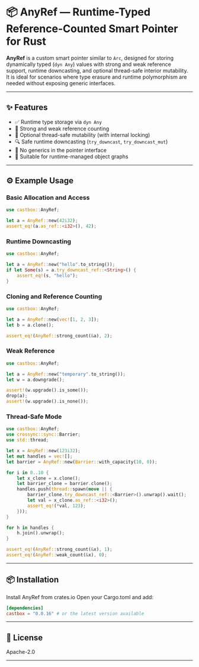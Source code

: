 
# 📦 AnyRef — Runtime-Typed Reference-Counted Smart Pointer for Rust

**AnyRef** is a custom smart pointer similar to `Arc`, designed for storing dynamically typed (`dyn Any`) values with strong and weak reference support, runtime downcasting, and optional thread-safe interior mutability.  
It is ideal for scenarios where type erasure and runtime polymorphism are needed without exposing generic interfaces.

---


## ✨ Features

- ✅ Runtime type storage via `dyn Any`
- 🔁 Strong and weak reference counting
- 🔐 Optional thread-safe mutability (with internal locking)
- 🔍 Safe runtime downcasting (`try_downcast`, `try_downcast_mut`)
- 🚫 No generics in the pointer interface
- 🧠 Suitable for runtime-managed object graphs

---

## ⚙️ Example Usage

### Basic Allocation and Access

```rust
use castbox::AnyRef;

let a = AnyRef::new(42i32);
assert_eq!(a.as_ref::<i32>(), 42);
```

### Runtime Downcasting

```rust
use castbox::AnyRef;

let a = AnyRef::new("hello".to_string());
if let Some(s) = a.try_downcast_ref::<String>() {
    assert_eq!(s, "hello");
}
```

### Cloning and Reference Counting

```rust
use castbox::AnyRef;

let a = AnyRef::new(vec![1, 2, 3]);
let b = a.clone();

assert_eq!(AnyRef::strong_count(&a), 2);
```

### Weak Reference

```rust
use castbox::AnyRef;

let a = AnyRef::new("temporary".to_string());
let w = a.downgrade();

assert!(w.upgrade().is_some());
drop(a);
assert!(w.upgrade().is_none());
```

### Thread-Safe Mode

```rust
use castbox::AnyRef;
use crossync::sync::Barrier;
use std::thread;

let x = AnyRef::new(123i32);
let mut handles = vec![];
let barrier = AnyRef::new(Barrier::with_capacity(10, 0));

for i in 0..10 {
    let x_clone = x.clone();
    let barrier_clone = barrier.clone();
    handles.push(thread::spawn(move || {
        barrier_clone.try_downcast_ref::<Barrier>().unwrap().wait();
        let val = x_clone.as_ref::<i32>();
        assert_eq!(*val, 123);
    }));
}

for h in handles {
    h.join().unwrap();
}

assert_eq!(AnyRef::strong_count(&x), 1);
assert_eq!(AnyRef::weak_count(&x), 0);
```

---

## 📦 Installation

Install AnyRef from crates.io
Open your Cargo.toml and add:

```toml
[dependencies]
castbox = "0.0.16" # or the latest version available 
```
---

## 📄 License

Apache-2.0

---
